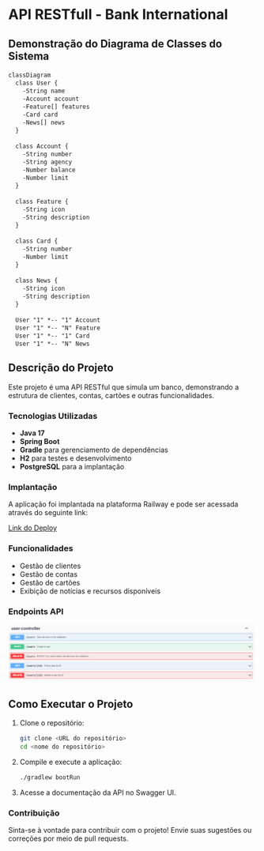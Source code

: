# API RESTfull - Bank International

## Demonstração do Diagrama de Classes do Sistema

```mermaid
classDiagram
  class User {
    -String name
    -Account account
    -Feature[] features
    -Card card
    -News[] news
  }

  class Account {
    -String number
    -String agency
    -Number balance
    -Number limit
  }

  class Feature {
    -String icon
    -String description
  }

  class Card {
    -String number
    -Number limit
  }

  class News {
    -String icon
    -String description
  }

  User "1" *-- "1" Account
  User "1" *-- "N" Feature
  User "1" *-- "1" Card
  User "1" *-- "N" News
```

## Descrição do Projeto

Este projeto é uma API RESTful que simula um banco, demonstrando a estrutura de clientes, contas, cartões e outras funcionalidades.

### Tecnologias Utilizadas
- **Java 17**
- **Spring Boot**
- **Gradle** para gerenciamento de dependências
- **H2** para testes e desenvolvimento
- **PostgreSQL** para a implantação

### Implantação
A aplicação foi implantada na plataforma Railway e pode ser acessada através do seguinte link:

[Link do Deploy](https://api-rest-bk.up.railway.app/swagger-ui/index.html)

### Funcionalidades
- Gestão de clientes
- Gestão de contas
- Gestão de cartões
- Exibição de notícias e recursos disponíveis

### Endpoints API
![Verbos HTTP](image/user-controller.png)

## Como Executar o Projeto

1. Clone o repositório:
   ```bash
   git clone <URL do repositório>
   cd <nome do repositório>
   ```

2. Compile e execute a aplicação:
   ```bash
   ./gradlew bootRun
   ```

3. Acesse a documentação da API no Swagger UI.

### Contribuição
Sinta-se à vontade para contribuir com o projeto! Envie suas sugestões ou correções por meio de pull requests.


